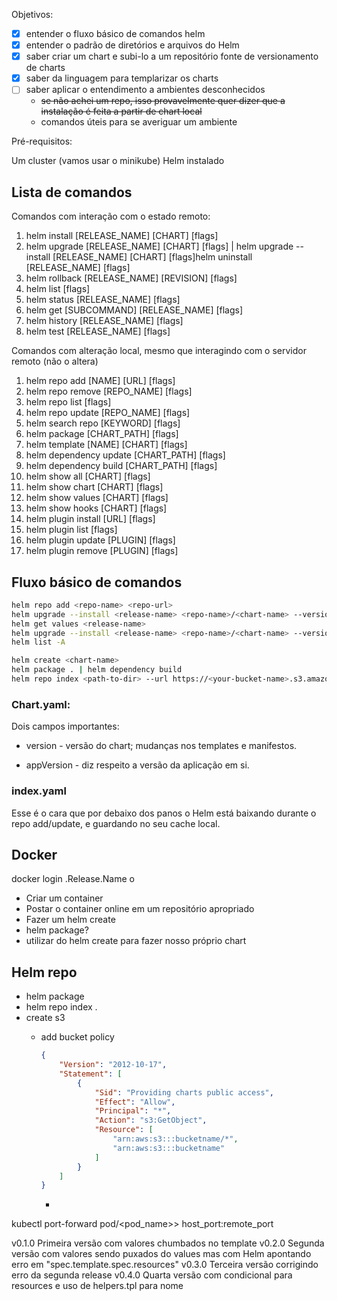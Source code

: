 Objetivos:

- [x] entender o fluxo básico de comandos helm
- [x] entender o padrão de diretórios e arquivos do Helm
- [x] saber criar um chart e subi-lo a um repositório fonte de versionamento de charts
- [x] saber da linguagem para templarizar os charts
- [ ] saber aplicar o entendimento a ambientes desconhecidos
  - ~~se não achei um repo, isso provavelmente quer dizer que a instalação é feita a partir de chart local~~
  - comandos úteis para se averiguar um ambiente

Pré-requisitos:

Um cluster (vamos usar o minikube)
Helm instalado

## Lista de comandos

Comandos com interação com o estado remoto:

1. helm install [RELEASE_NAME] [CHART] [flags]
1. helm upgrade [RELEASE_NAME] [CHART] [flags] | helm upgrade --install [RELEASE_NAME] [CHART] [flags]helm uninstall [RELEASE_NAME] [flags]
1. helm rollback [RELEASE_NAME] [REVISION] [flags]
1. helm list [flags]
1. helm status [RELEASE_NAME] [flags]
1. helm get [SUBCOMMAND] [RELEASE_NAME] [flags]
1. helm history [RELEASE_NAME] [flags]
1. helm test [RELEASE_NAME] [flags]

Comandos com alteração local, mesmo que interagindo com o servidor remoto (não o altera)

1. helm repo add [NAME] [URL] [flags]
1. helm repo remove [REPO_NAME] [flags]
1. helm repo list [flags]
1. helm repo update [REPO_NAME] [flags]
1. helm search repo [KEYWORD] [flags]
1. helm package [CHART_PATH] [flags]
1. helm template [NAME] [CHART] [flags]
1. helm dependency update [CHART_PATH] [flags]
1. helm dependency build [CHART_PATH] [flags]
1. helm show all [CHART] [flags]
1. helm show chart [CHART] [flags]
1. helm show values [CHART] [flags]
1. helm show hooks [CHART] [flags]
1. helm plugin install [URL] [flags]
1. helm plugin list [flags]
1. helm plugin update [PLUGIN] [flags]
1. helm plugin remove [PLUGIN] [flags]

## Fluxo básico de comandos

```bash
helm repo add <repo-name> <repo-url>
helm upgrade --install <release-name> <repo-name>/<chart-name> --version <chart-version> -n <namespace> --create-namespace
helm get values <release-name>
helm upgrade --install <release-name> <repo-name>/<chart-name> --version <chart-version> -f <file-name> -n <namespace> 
helm list -A
```

```bash
helm create <chart-name>
helm package . | helm dependency build
helm repo index <path-to-dir> --url https://<your-bucket-name>.s3.amazonaws.com/charts --merge index.yaml
```

### Chart.yaml:

Dois campos importantes:

- version - versão do chart; mudanças nos templates e manifestos.

- appVersion - diz respeito a versão da aplicação em si.

### index.yaml

Esse é o cara que por debaixo dos panos o Helm está baixando durante o repo add/update, e guardando no seu cache local.

## Docker

docker login
.Release.Name o
- Criar um container
- Postar o container online em um repositório apropriado
- Fazer um helm create
- helm package?
- utilizar do helm create para fazer nosso próprio chart

## Helm repo

- helm package <dir-to-main-folder>
- helm repo index .
- create s3
  - add bucket policy
    ```json
    {
        "Version": "2012-10-17",
        "Statement": [
            {
                "Sid": "Providing charts public access",
                "Effect": "Allow",
                "Principal": "*",
                "Action": "s3:GetObject",
                "Resource": [
                    "arn:aws:s3:::bucketname/*",
                    "arn:aws:s3:::bucketname"
                ]
            }
        ]
    }
    ```

    -


kubectl port-forward pod/<pod_name>> host_port:remote_port

v0.1.0
Primeira versão com valores chumbados no template
v0.2.0
Segunda versão com valores sendo puxados do values mas com Helm apontando erro em "spec.template.spec.resources"
v0.3.0
Terceira versão corrigindo erro da segunda release
v0.4.0
Quarta versão com condicional para resources e uso de helpers.tpl para nome
